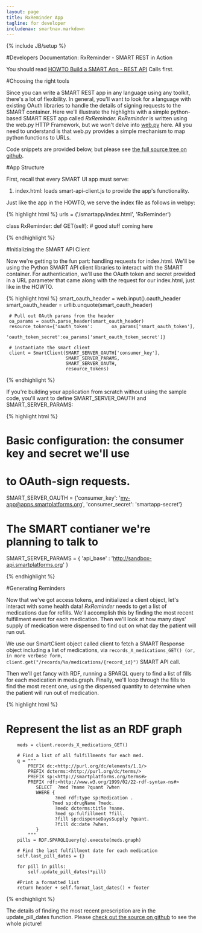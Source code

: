 ```yaml
---
layout: page
title: RxReminder App
tagline: for developer
includenav: smartnav.markdown
---
```

{% include JB/setup %}

<div id="toc"> </div>


#Developers Documentation: RxReminder - SMART REST in Action

You should read [HOWTO Build a SMART App - REST API](../build_a_rest_app) Calls first. 

#Choosing the right tools

Since you can write a SMART REST app in any language using any toolkit, there's a lot of flexibility. In general, you'll want to look for a language with existing OAuth libraries to handle the details of signing requests to the SMART container. Here we'll illustrate the highlights with a simple python-based SMART REST app called *RxReminder. RxReminder* is written using the web.py HTTP Framework, but we won't delve into [web.py](http://webpy.org/) here. All you need to understand is that web.py provides a simple mechanism to map python functions to URLs. 

Code snippets are provided below, but please see [the full source tree on github](http://github.com/chb/smart_rx_reminder). 

#App Structure

First, recall that every SMART UI app must serve: 
<ol><li>
index.html: loads smart-api-client.js to provide the app's functionality. 
</li>
</ol>

Just like the app in the HOWTO, we serve the index file as follows in webpy: 

{% highlight html %}
 urls = ('/smartapp/index.html',     'RxReminder')
 
 class RxReminder:
    def GET(self):
        # good stuff coming here
		
{% endhighlight  %}

#Initializing the SMART API Client

Now we're getting to the fun part: handling requests for index.html. We'll be using the Python SMART API client libraries to interact with the SMART container. For authentication, we'll use the OAuth token and secret provided in a URL parameter that came along with the request for our index.html, just like in the HOWTO. 

{% highlight html %}
 smart_oauth_header = web.input().oauth_header
     smart_oauth_header = urllib.unquote(smart_oauth_header)
     
     # Pull out OAuth params from the header
     oa_params = oauth.parse_header(smart_oauth_header)
     resource_tokens={'oauth_token':       oa_params['smart_oauth_token'],
                      'oauth_token_secret':oa_params['smart_oauth_token_secret']}

     # instantiate the smart client
     client = SmartClient(SMART_SERVER_OAUTH['consumer_key'], 
                          SMART_SERVER_PARAMS, 
                          SMART_SERVER_OAUTH, 
                          resource_tokens)
{% endhighlight  %}

If you're building your application from scratch without using the sample code, you'll want to define SMART\_SERVER\_OAUTH and SMART\_SERVER\_PARAMS: 

{% highlight html %}

# Basic configuration:  the consumer key and secret we'll use
 # to OAuth-sign requests.
 SMART_SERVER_OAUTH = {'consumer_key': 'my-app@apps.smartplatforms.org', 
                       'consumer_secret': 'smartapp-secret'}
 
 
 # The SMART contianer we're planning to talk to
 SMART_SERVER_PARAMS = {
     'api_base' : 'http://sandbox-api.smartplatforms.org'
 }
 
{% endhighlight  %}

#Generating Reminders

Now that we've got access tokens, and initialized a client object, let's interact with some health data! *RxReminder* needs to get a list of medications due for refills. We'll accomplish this by finding the most recent fulfillment event for each medication. Then we'll look at how many days' supply of medication were dispensed to find out on what day the patient will run out.

We use our SmartClient object called client to fetch a SMART Response object including a list of medications, via `records_X_medications_GET() (or, in more verbose form, client.get("/records/%s/medications/{record_id}")` SMART API call.

Then we'll get fancy with RDF, running a SPARQL query to find a list of fills for each medication in meds.graph. Finally, we'll loop through the fills to find the most recent one, using the dispensed quantity to determine when the patient will run out of medication. 

{% highlight html %}

 # Represent the list as an RDF graph
        meds = client.records_X_medications_GET()
        
        # Find a list of all fulfillments for each med.
        q = """
            PREFIX dc:<http://purl.org/dc/elements/1.1/>
            PREFIX dcterms:<http://purl.org/dc/terms/>
            PREFIX sp:<http://smartplatforms.org/terms#>
            PREFIX rdf:<http://www.w3.org/1999/02/22-rdf-syntax-ns#>
               SELECT  ?med ?name ?quant ?when
               WHERE {
                      ?med rdf:type sp:Medication .
                     ?med sp:drugName ?medc.
                      ?medc dcterms:title ?name.
                      ?med sp:fulfillment ?fill.
                      ?fill sp:dispenseDaysSupply ?quant.
                      ?fill dc:date ?when.
               }
            """
        pills = RDF.SPARQLQuery(q).execute(meds.graph)

        # Find the last fulfillment date for each medication
        self.last_pill_dates = {}

        for pill in pills:
            self.update_pill_dates(*pill)

        #Print a formatted list
        return header + self.format_last_dates() + footer
{% endhighlight  %}


The details of finding the most recent prescription are in the update_pill_dates function. Please [check out the source on github](http://github.com/chb/smart_rx_reminder) to see the whole picture! 